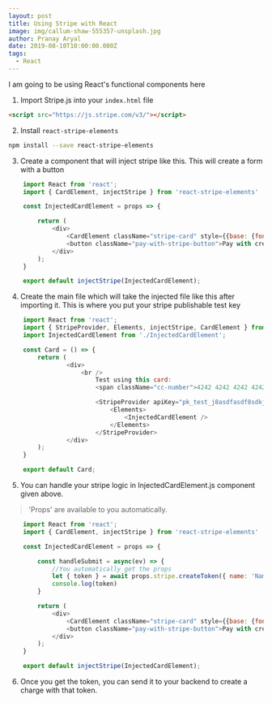 ```yaml
---
layout: post
title: Using Stripe with React
image: img/callum-shaw-555357-unsplash.jpg
author: Pranay Aryal
date: 2019-08-10T10:00:00.000Z
tags:
  - React
---
```


I am going to be using React's functional components here

1. Import Stripe.js into your `index.html` file 
```html
<script src="https://js.stripe.com/v3/"></script>
```
2. Install `react-stripe-elements`
```bash
npm install --save react-stripe-elements
```
3. Create a component that will inject stripe like this. This will create a form with a button
```javascript
    import React from 'react';
    import { CardElement, injectStripe } from 'react-stripe-elements'

    const InjectedCardElement = props => {

        return (
            <div>
                <CardElement className="stripe-card" style={{base: {fontSize: '18px'}}}/>
                <button className="pay-with-stripe-button">Pay with credit card</button>
            </div>
        );
    }

    export default injectStripe(InjectedCardElement);
```
4. Create the main file which will take the injected file like this after importing it. This is where you put your stripe publishable test key
```javascript
    import React from 'react';
    import { StripeProvider, Elements, injectStripe, CardElement } from 'react-stripe-elements';
    import InjectedCardElement from './InjectedCardElement';

    const Card = () => {
        return (
                <div>
                    <br />
                        Test using this card:
                        <span className="cc-number">4242 4242 4242 4242</span>, and enter any 5 digits for the zip code

                        <StripeProvider apiKey="pk_test_j8asdfasdf8sdkjk2kjkjkj0">
                            <Elements>
                                <InjectedCardElement />
                            </Elements>
                        </StripeProvider>
                </div>
        );
    }

    export default Card;
```

5. You can handle your stripe logic in InjectedCardElement.js component given above. 

> 'Props' are available to you automatically.

```javascript
    import React from 'react';
    import { CardElement, injectStripe } from 'react-stripe-elements'

    const InjectedCardElement = props => {

        const handleSubmit = async(ev) => {
            //You automatically get the props
            let { token } = await props.stripe.createToken({ name: 'Name' });
            console.log(token)
        }

        return (
            <div>
                <CardElement className="stripe-card" style={{base: {fontSize: '18px'}}}/>
                <button className="pay-with-stripe-button">Pay with credit card</button>
            </div>
        );
    }

    export default injectStripe(InjectedCardElement);
```

6. Once you get the token, you can send it to your backend to create a charge with that token.
